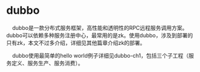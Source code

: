 dubbo
=================
&nbsp;&nbsp;&nbsp;&nbsp;dubbo是一款分布式服务框架，高性能和透明性的RPC远程服务调用方案。dubbo可以依赖多种服务注册中心，最常用的是zk。使用dubbo，涉及到部署的只有zk，本文不过多介绍，详细见其他篇章介绍zk的部署。

&nbsp;&nbsp;&nbsp;&nbsp;dubbo使用最简单的hello world例子详细见dubbo-ch1，包括三个子工程（服务定义、服务生产、服务消费）。





